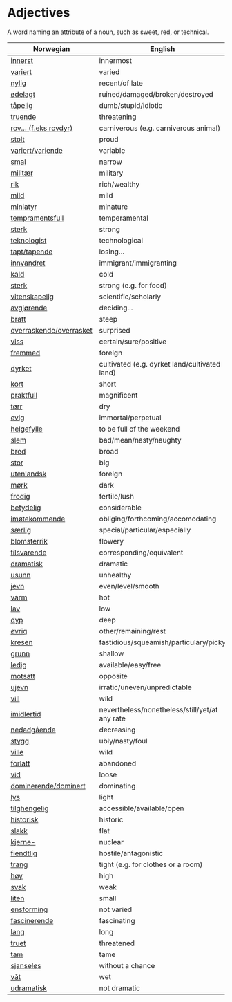 # Adjectives

A word naming an attribute of a noun, such as sweet, red, or technical.

| Norwegian | English |
| --- | --- |
| [innerst](https://www.ordnett.no/search?language=no&phrase=innerst) | innermost |
| [variert](https://www.ordnett.no/search?language=no&phrase=variert) | varied |
| [nylig](https://www.ordnett.no/search?language=no&phrase=nylig) | recent/of late |
| [ødelagt](https://www.ordnett.no/search?language=no&phrase=ødelagt) | ruined/damaged/broken/destroyed |
| [tåpelig](https://www.ordnett.no/search?language=no&phrase=tåpelig) | dumb/stupid/idiotic |
| [truende](https://www.ordnett.no/search?language=no&phrase=truende) | threatening |
| [rov... (f.eks rovdyr)](https://www.ordnett.no/search?language=no&phrase=rov...%20(f.eks%20rovdyr)) | carniverous (e.g. carniverous animal) |
| [stolt](https://www.ordnett.no/search?language=no&phrase=stolt) | proud |
| [variert/variende](https://www.ordnett.no/search?language=no&phrase=variert/variende) | variable |
| [smal](https://www.ordnett.no/search?language=no&phrase=smal) | narrow |
| [militær](https://www.ordnett.no/search?language=no&phrase=militær) | military |
| [rik](https://www.ordnett.no/search?language=no&phrase=rik) | rich/wealthy |
| [mild](https://www.ordnett.no/search?language=no&phrase=mild) | mild |
| [miniatyr](https://www.ordnett.no/search?language=no&phrase=miniatyr) | minature |
| [tempramentsfull](https://www.ordnett.no/search?language=no&phrase=tempramentsfull) | temperamental |
| [sterk](https://www.ordnett.no/search?language=no&phrase=sterk) | strong |
| [teknologist](https://www.ordnett.no/search?language=no&phrase=teknologist) | technological |
| [tapt/tapende](https://www.ordnett.no/search?language=no&phrase=tapt/tapende) | losing... |
| [innvandret](https://www.ordnett.no/search?language=no&phrase=innvandret) | immigrant/immigranting |
| [kald](https://www.ordnett.no/search?language=no&phrase=kald) | cold |
| [sterk](https://www.ordnett.no/search?language=no&phrase=sterk) | strong (e.g. for food) |
| [vitenskapelig](https://www.ordnett.no/search?language=no&phrase=vitenskapelig) | scientific/scholarly |
| [avgjørende](https://www.ordnett.no/search?language=no&phrase=avgjørende) | deciding... |
| [bratt](https://www.ordnett.no/search?language=no&phrase=bratt) | steep |
| [overraskende/overrasket](https://www.ordnett.no/search?language=no&phrase=overraskende/overrasket) | surprised |
| [viss](https://www.ordnett.no/search?language=no&phrase=viss) | certain/sure/positive |
| [fremmed](https://www.ordnett.no/search?language=no&phrase=fremmed) | foreign |
| [dyrket](https://www.ordnett.no/search?language=no&phrase=dyrket) | cultivated (e.g. dyrket land/cultivated land) |
| [kort](https://www.ordnett.no/search?language=no&phrase=kort) | short |
| [praktfull](https://www.ordnett.no/search?language=no&phrase=praktfull) | magnificent |
| [tørr](https://www.ordnett.no/search?language=no&phrase=tørr) | dry |
| [evig](https://www.ordnett.no/search?language=no&phrase=evig) | immortal/perpetual |
| [helgefylle](https://www.ordnett.no/search?language=no&phrase=helgefylle) | to be full of the weekend |
| [slem](https://www.ordnett.no/search?language=no&phrase=slem) | bad/mean/nasty/naughty |
| [bred](https://www.ordnett.no/search?language=no&phrase=bred) | broad |
| [stor](https://www.ordnett.no/search?language=no&phrase=stor) | big |
| [utenlandsk](https://www.ordnett.no/search?language=no&phrase=utenlandsk) | foreign |
| [mørk](https://www.ordnett.no/search?language=no&phrase=mørk) | dark |
| [frodig](https://www.ordnett.no/search?language=no&phrase=frodig) | fertile/lush |
| [betydelig](https://www.ordnett.no/search?language=no&phrase=betydelig) | considerable |
| [imøtekommende](https://www.ordnett.no/search?language=no&phrase=imøtekommende) | obliging/forthcoming/accomodating |
| [særlig](https://www.ordnett.no/search?language=no&phrase=særlig) | special/particular/especially |
| [blomsterrik](https://www.ordnett.no/search?language=no&phrase=blomsterrik) | flowery |
| [tilsvarende](https://www.ordnett.no/search?language=no&phrase=tilsvarende) | corresponding/equivalent |
| [dramatisk](https://www.ordnett.no/search?language=no&phrase=dramatisk) | dramatic |
| [usunn](https://www.ordnett.no/search?language=no&phrase=usunn) | unhealthy |
| [jevn](https://www.ordnett.no/search?language=no&phrase=jevn) | even/level/smooth |
| [varm](https://www.ordnett.no/search?language=no&phrase=varm) | hot |
| [lav](https://www.ordnett.no/search?language=no&phrase=lav) | low |
| [dyp](https://www.ordnett.no/search?language=no&phrase=dyp) | deep |
| [øvrig](https://www.ordnett.no/search?language=no&phrase=øvrig) | other/remaining/rest |
| [kresen](https://www.ordnett.no/search?language=no&phrase=kresen) | fastidious/squeamish/particulary/picky |
| [grunn](https://www.ordnett.no/search?language=no&phrase=grunn) | shallow |
| [ledig](https://www.ordnett.no/search?language=no&phrase=ledig) | available/easy/free |
| [motsatt](https://www.ordnett.no/search?language=no&phrase=motsatt) | opposite |
| [ujevn](https://www.ordnett.no/search?language=no&phrase=ujevn) | irratic/uneven/unpredictable |
| [vill](https://www.ordnett.no/search?language=no&phrase=vill) | wild |
| [imidlertid](https://www.ordnett.no/search?language=no&phrase=imidlertid) | nevertheless/nonetheless/still/yet/at any rate |
| [nedadgående](https://www.ordnett.no/search?language=no&phrase=nedadgående) | decreasing |
| [stygg](https://www.ordnett.no/search?language=no&phrase=stygg) | ubly/nasty/foul |
| [ville](https://www.ordnett.no/search?language=no&phrase=ville) | wild |
| [forlatt](https://www.ordnett.no/search?language=no&phrase=forlatt) | abandoned |
| [vid](https://www.ordnett.no/search?language=no&phrase=vid) | loose |
| [dominerende/dominert](https://www.ordnett.no/search?language=no&phrase=dominerende/dominert) | dominating |
| [lys](https://www.ordnett.no/search?language=no&phrase=lys) | light |
| [tilghengelig](https://www.ordnett.no/search?language=no&phrase=tilghengelig) | accessible/available/open |
| [historisk](https://www.ordnett.no/search?language=no&phrase=historisk) | historic |
| [slakk](https://www.ordnett.no/search?language=no&phrase=slakk) | flat |
| [kjerne-](https://www.ordnett.no/search?language=no&phrase=kjerne-) | nuclear |
| [fiendtlig](https://www.ordnett.no/search?language=no&phrase=fiendtlig) | hostile/antagonistic |
| [trang](https://www.ordnett.no/search?language=no&phrase=trang) | tight (e.g. for clothes or a room) |
| [høy](https://www.ordnett.no/search?language=no&phrase=høy) | high |
| [svak](https://www.ordnett.no/search?language=no&phrase=svak) | weak |
| [liten](https://www.ordnett.no/search?language=no&phrase=liten) | small |
| [ensforming](https://www.ordnett.no/search?language=no&phrase=ensforming) | not varied |
| [fascinerende](https://www.ordnett.no/search?language=no&phrase=fascinerende) | fascinating |
| [lang](https://www.ordnett.no/search?language=no&phrase=lang) | long |
| [truet](https://www.ordnett.no/search?language=no&phrase=truet) | threatened |
| [tam](https://www.ordnett.no/search?language=no&phrase=tam) | tame |
| [sjanseløs](https://www.ordnett.no/search?language=no&phrase=sjanseløs) | without a chance |
| [våt](https://www.ordnett.no/search?language=no&phrase=våt) | wet |
| [udramatisk](https://www.ordnett.no/search?language=no&phrase=udramatisk) | not dramatic |

